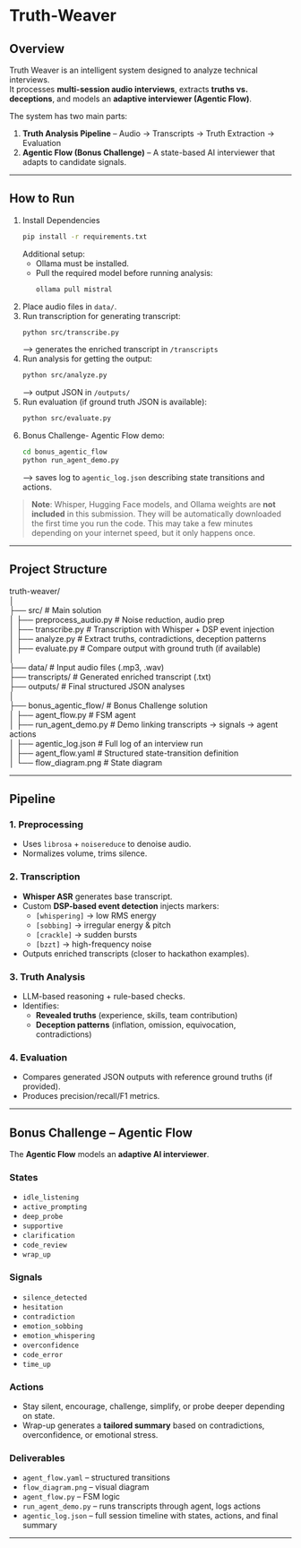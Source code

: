 # Truth-Weaver

## Overview
Truth Weaver is an intelligent system designed to analyze technical interviews.  
It processes **multi-session audio interviews**, extracts **truths vs. deceptions**, and models an **adaptive interviewer (Agentic Flow)**.  

The system has two main parts:
1. **Truth Analysis Pipeline** – Audio → Transcripts → Truth Extraction → Evaluation
2. **Agentic Flow (Bonus Challenge)** – A state-based AI interviewer that adapts to candidate signals.

---

## How to Run

1. Install Dependencies
   ```bash
   pip install -r requirements.txt
    ```
    Additional setup:
    - Ollama must be installed.
    - Pull the required model before running analysis:
      ```bash
      ollama pull mistral
      ```
1. Place audio files in `data/`.
2. Run transcription for generating transcript:
   ```bash
   python src/transcribe.py
    ```
   --> generates the enriched transcript in ```/transcripts```
3. Run analysis for getting the output:
   ```bash
   python src/analyze.py
   ```
   --> output JSON in ```/outputs/```
4. Run evaluation (if ground truth JSON is available):
   ```bash
   python src/evaluate.py
   ```
5. Bonus Challenge- Agentic Flow demo:
   ```bash
   cd bonus_agentic_flow
   python run_agent_demo.py
   ```
   --> saves log to ```agentic_log.json``` describing state transitions and actions.

> **Note**: Whisper, Hugging Face models, and Ollama weights are **not included** in this submission.
> They will be automatically downloaded the first time you run the code.
> This may take a few minutes depending on your internet speed, but it only happens once.


--- 
## Project Structure
truth-weaver/<br/>
│<br/>
├── src/ # Main solution<br/>
│ ├── preprocess_audio.py   # Noise reduction, audio prep<br/>
│ ├── transcribe.py         # Transcription with Whisper + DSP event injection<br/>
│ ├── analyze.py            # Extract truths, contradictions, deception patterns<br/>
│ ├── evaluate.py           # Compare output with ground truth (if available)<br/>
│<br/>
├── data/ # Input audio files (.mp3, .wav)<br/>
├── transcripts/ # Generated enriched transcript (.txt)<br/>
├── outputs/ # Final structured JSON analyses<br/>
│<br/>
├── bonus_agentic_flow/ # Bonus Challenge solution<br/>
│ ├── agent_flow.py # FSM agent<br/>
│ ├── run_agent_demo.py # Demo linking transcripts → signals → agent actions<br/>
│ ├── agentic_log.json # Full log of an interview run<br/>
│ ├── agent_flow.yaml # Structured state-transition definition<br/>
│ └── flow_diagram.png # State diagram<br/>

---

## Pipeline

### 1. Preprocessing
- Uses `librosa` + `noisereduce` to denoise audio.  
- Normalizes volume, trims silence.

### 2. Transcription
- **Whisper ASR** generates base transcript.  
- Custom **DSP-based event detection** injects markers:  
  - `[whispering]` → low RMS energy  
  - `[sobbing]` → irregular energy & pitch  
  - `[crackle]` → sudden bursts  
  - `[bzzt]` → high-frequency noise  
- Outputs enriched transcripts (closer to hackathon examples).

### 3. Truth Analysis
- LLM-based reasoning + rule-based checks.  
- Identifies:
  - **Revealed truths** (experience, skills, team contribution)
  - **Deception patterns** (inflation, omission, equivocation, contradictions)

### 4. Evaluation
- Compares generated JSON outputs with reference ground truths (if provided).  
- Produces precision/recall/F1 metrics.

---

## Bonus Challenge – Agentic Flow

The **Agentic Flow** models an **adaptive AI interviewer**.  

### States
- `idle_listening`
- `active_prompting`
- `deep_probe`
- `supportive`
- `clarification`
- `code_review`
- `wrap_up`

### Signals
- `silence_detected`
- `hesitation`
- `contradiction`
- `emotion_sobbing`
- `emotion_whispering`
- `overconfidence`
- `code_error`
- `time_up`

### Actions
- Stay silent, encourage, challenge, simplify, or probe deeper depending on state.  
- Wrap-up generates a **tailored summary** based on contradictions, overconfidence, or emotional stress.

### Deliverables
- `agent_flow.yaml` – structured transitions  
- `flow_diagram.png` – visual diagram  
- `agent_flow.py` – FSM logic  
- `run_agent_demo.py` – runs transcripts through agent, logs actions  
- `agentic_log.json` – full session timeline with states, actions, and final summary

---

